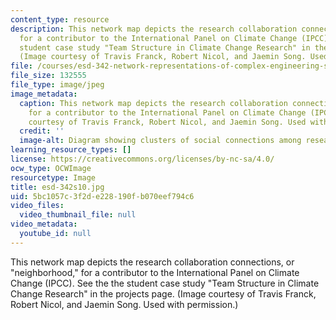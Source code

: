 ```yaml
---
content_type: resource
description: This network map depicts the research collaboration connections, or "neighborhood,"
  for a contributor to the International Panel on Climate Change (IPCC). See the the
  student case study "Team Structure in Climate Change Research" in the projects page.
  (Image courtesy of Travis Franck, Robert Nicol, and Jaemin Song. Used with permission.)
file: /courses/esd-342-network-representations-of-complex-engineering-systems-spring-2010/5bc1057c3f2de228190fb070eef794c6_esd-342s10.jpg
file_size: 132555
file_type: image/jpeg
image_metadata:
  caption: This network map depicts the research collaboration connections, or "neighborhood,"
    for a contributor to the International Panel on Climate Change (IPCC). (Image
    courtesy of Travis Franck, Robert Nicol, and Jaemin Song. Used with permission.)
  credit: ''
  image-alt: Diagram showing clusters of social connections among researchers.
learning_resource_types: []
license: https://creativecommons.org/licenses/by-nc-sa/4.0/
ocw_type: OCWImage
resourcetype: Image
title: esd-342s10.jpg
uid: 5bc1057c-3f2d-e228-190f-b070eef794c6
video_files:
  video_thumbnail_file: null
video_metadata:
  youtube_id: null
---
```

This network map depicts the research collaboration connections, or "neighborhood," for a contributor to the International Panel on Climate Change (IPCC). See the the student case study "Team Structure in Climate Change Research" in the projects page. (Image courtesy of Travis Franck, Robert Nicol, and Jaemin Song. Used with permission.)